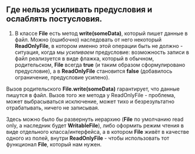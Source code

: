 ## Где нельзя усиливать предусловия и ослаблять постусловия.

1. В классе **File** есть метод **write(someData)**, который пишет данные в файл. Можно (ошибочно) наследовать от него некоторый **ReadOnlyFile**, в котором именно этой операции быть не должно - ситуация, когда мы *усиливаем* предусловие:
возможность записи в файл реализуется в виде флажка, который в обычном, родительском, **File** всегда **true** (и таким образом сформулировано предусловие), а в **ReadOnlyFile** становится **false** (добавилось ограничение, предусловие усилено).

Вызов родительского **File.write(someData)** гарантирует, что данные пишутся в файл. Вызов того же метода у ReadOnlyFile - проблема, может выбрасываться исключение, может тихо и безрезультатно отрабатывать, ничего не записывая. 

Здесь можно было бы развернуть иерархию (**File** по умолчанию read only, а наследник будет **WritableFile**), либо оформить режим чтения в виде отдельного класса/интерфейса, а в котором **File** живёт в качестве одного из полей, внутри **ReadOnlyFile** - чтобы использовать тот функционал **File**, который нам нужен.
